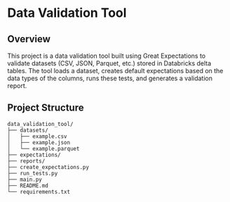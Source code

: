 # Data Validation Tool

## Overview

This project is a data validation tool built using Great Expectations to validate datasets (CSV, JSON, Parquet, etc.) stored in Databricks delta tables. The tool loads a dataset, creates default expectations based on the data types of the columns, runs these tests, and generates a validation report.

## Project Structure

```plaintext
data_validation_tool/
├── datasets/
│   ├── example.csv
│   ├── example.json
│   └── example.parquet
├── expectations/
├── reports/
├── create_expectations.py
├── run_tests.py
├── main.py
├── README.md
└── requirements.txt
